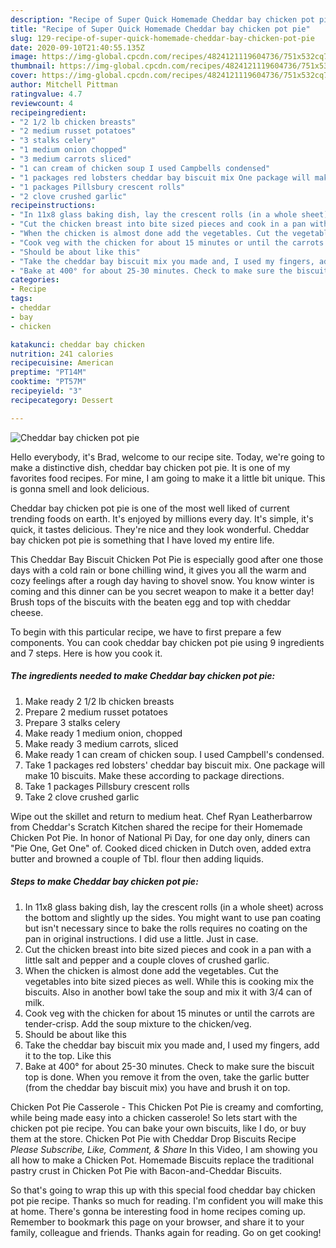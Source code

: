 ```yaml
---
description: "Recipe of Super Quick Homemade Cheddar bay chicken pot pie"
title: "Recipe of Super Quick Homemade Cheddar bay chicken pot pie"
slug: 129-recipe-of-super-quick-homemade-cheddar-bay-chicken-pot-pie
date: 2020-09-10T21:40:55.135Z
image: https://img-global.cpcdn.com/recipes/4824121119604736/751x532cq70/cheddar-bay-chicken-pot-pie-recipe-main-photo.jpg
thumbnail: https://img-global.cpcdn.com/recipes/4824121119604736/751x532cq70/cheddar-bay-chicken-pot-pie-recipe-main-photo.jpg
cover: https://img-global.cpcdn.com/recipes/4824121119604736/751x532cq70/cheddar-bay-chicken-pot-pie-recipe-main-photo.jpg
author: Mitchell Pittman
ratingvalue: 4.7
reviewcount: 4
recipeingredient:
- "2 1/2 lb chicken breasts"
- "2 medium russet potatoes"
- "3 stalks celery"
- "1 medium onion chopped"
- "3 medium carrots sliced"
- "1 can cream of chicken soup I used Campbells condensed"
- "1 packages red lobsters cheddar bay biscuit mix One package will make 10 biscuits Make these according to package directions"
- "1 packages Pillsbury crescent rolls"
- "2 clove crushed garlic"
recipeinstructions:
- "In 11x8 glass baking dish, lay the crescent rolls (in a whole sheet) across the bottom and slightly up the sides. You might want to use pan coating but isn&#39;t necessary since to bake the rolls requires no coating on the pan in original instructions. I did use a little. Just in case."
- "Cut the chicken breast into bite sized pieces and cook in a pan with a little salt and pepper and a couple cloves of crushed garlic."
- "When the chicken is almost done add the vegetables. Cut the vegetables into bite sized pieces as well. While this is cooking mix the biscuits. Also in another bowl take the soup and mix it with 3/4 can of milk."
- "Cook veg with the chicken for about 15 minutes or until the carrots are tender-crisp. Add the soup mixture to the chicken/veg."
- "Should be about like this"
- "Take the cheddar bay biscuit mix you made and, I used my fingers, add it to the top. Like this"
- "Bake at 400° for about 25-30 minutes. Check to make sure the biscuit top is done. When you remove it from the oven, take the garlic butter (from the cheddar bay biscuit mix) you have and brush it on top."
categories:
- Recipe
tags:
- cheddar
- bay
- chicken

katakunci: cheddar bay chicken 
nutrition: 241 calories
recipecuisine: American
preptime: "PT14M"
cooktime: "PT57M"
recipeyield: "3"
recipecategory: Dessert

---
```



![Cheddar bay chicken pot pie](https://img-global.cpcdn.com/recipes/4824121119604736/751x532cq70/cheddar-bay-chicken-pot-pie-recipe-main-photo.jpg)

Hello everybody, it's Brad, welcome to our recipe site. Today, we're going to make a distinctive dish, cheddar bay chicken pot pie. It is one of my favorites food recipes. For mine, I am going to make it a little bit unique. This is gonna smell and look delicious.

Cheddar bay chicken pot pie is one of the most well liked of current trending foods on earth. It's enjoyed by millions every day. It's simple, it's quick, it tastes delicious. They're nice and they look wonderful. Cheddar bay chicken pot pie is something that I have loved my entire life.

This Cheddar Bay Biscuit Chicken Pot Pie is especially good after one those days with a cold rain or bone chilling wind, it gives you all the warm and cozy feelings after a rough day having to shovel snow. You know winter is coming and this dinner can be you secret weapon to make it a better day! Brush tops of the biscuits with the beaten egg and top with cheddar cheese.


To begin with this particular recipe, we have to first prepare a few components. You can cook cheddar bay chicken pot pie using 9 ingredients and 7 steps. Here is how you cook it.

<!--inarticleads1-->

##### The ingredients needed to make Cheddar bay chicken pot pie:

1. Make ready 2 1/2 lb chicken breasts
1. Prepare 2 medium russet potatoes
1. Prepare 3 stalks celery
1. Make ready 1 medium onion, chopped
1. Make ready 3 medium carrots, sliced
1. Make ready 1 can cream of chicken soup. I used Campbell&#39;s condensed.
1. Take 1 packages red lobsters&#39; cheddar bay biscuit mix. One package will make 10 biscuits. Make these according to package directions.
1. Take 1 packages Pillsbury crescent rolls
1. Take 2 clove crushed garlic


Wipe out the skillet and return to medium heat. Chef Ryan Leatherbarrow from Cheddar&#39;s Scratch Kitchen shared the recipe for their Homemade Chicken Pot Pie. In honor of National Pi Day, for one day only, diners can &#34;Pie One, Get One&#34; of. Cooked diced chicken in Dutch oven, added extra butter and browned a couple of Tbl. flour then adding liquids. 

<!--inarticleads2-->

##### Steps to make Cheddar bay chicken pot pie:

1. In 11x8 glass baking dish, lay the crescent rolls (in a whole sheet) across the bottom and slightly up the sides. You might want to use pan coating but isn&#39;t necessary since to bake the rolls requires no coating on the pan in original instructions. I did use a little. Just in case.
1. Cut the chicken breast into bite sized pieces and cook in a pan with a little salt and pepper and a couple cloves of crushed garlic.
1. When the chicken is almost done add the vegetables. Cut the vegetables into bite sized pieces as well. While this is cooking mix the biscuits. Also in another bowl take the soup and mix it with 3/4 can of milk.
1. Cook veg with the chicken for about 15 minutes or until the carrots are tender-crisp. Add the soup mixture to the chicken/veg.
1. Should be about like this
1. Take the cheddar bay biscuit mix you made and, I used my fingers, add it to the top. Like this
1. Bake at 400° for about 25-30 minutes. Check to make sure the biscuit top is done. When you remove it from the oven, take the garlic butter (from the cheddar bay biscuit mix) you have and brush it on top.


Chicken Pot Pie Casserole - This Chicken Pot Pie is creamy and comforting, while being made easy into a chicken casserole! So lets start with the chicken pot pie recipe. You can bake your own biscuits, like I do, or buy them at the store. Chicken Pot Pie with Cheddar Drop Biscuits Recipe *Please Subscribe, Like, Comment, &amp; Share* In this Video, I am showing you all how to make a Chicken Pot. Homemade Biscuits replace the traditional pastry crust in Chicken Pot Pie with Bacon-and-Cheddar Biscuits. 

So that's going to wrap this up with this special food cheddar bay chicken pot pie recipe. Thanks so much for reading. I'm confident you will make this at home. There's gonna be interesting food in home recipes coming up. Remember to bookmark this page on your browser, and share it to your family, colleague and friends. Thanks again for reading. Go on get cooking!
